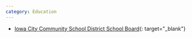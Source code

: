```yaml
---
category: Education
---
```


- [Iowa City Community School District School Board](https://www.iowacityschools.org/domain/75){: target="_blank"}
